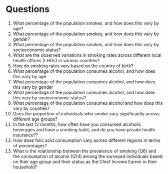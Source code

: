 # Questions

<ol>

<li>What percentage of the population smokes, and how does this vary by age?<?li>

<li>What percentage of the population smokes, and how does this vary by gender?</li>

<li>What percentage of the population smokes, and how does this vary by socioeconomic status?</li>

<li> What are the observed variations in smoking rates across different local health offices (LHOs) in various counties? <?li>

<li> How do smoking rates vary based on the country of birth? <?li>

<li>What percentage of the population consumes alcohol, and how does this vary by age</li>

<li>What percentage of the population consumes alcohol, and how does this vary by gender</li>

<li>What percentage of the population consumes alcohol, and how does this vary by socioeconomic status?</li>

<li> What percentage of the population consumes alcohol and how does this vary by counties? <?li>

<li> Does the proportion of individuals who smoke vary significantly across different age groups? </li>

<li>In the last 12 months, how often have you consumed alcoholic beverages and have a smoking habit, and do you have private health insurance??</li>

<li>How does folic acid consumption vary across different regions in terms of percentages?</li>

<li>What is the relationship between the prevalence of smoking (Q6) and the consumption of alcohol (Q14) among the surveyed individuals based on their age group and their status as the Chief Income Earner in their household?</li>

